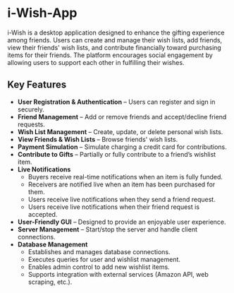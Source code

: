 # i-Wish-App

i-Wish is a desktop application designed to enhance the gifting experience among friends. Users can create and manage their wish lists, add friends, view their friends' wish lists, and contribute financially toward purchasing items for their friends. The platform encourages social engagement by allowing users to support each other in fulfilling their wishes.

## Key Features

- **User Registration & Authentication** – Users can register and sign in securely.
- **Friend Management** – Add or remove friends and accept/decline friend requests.
- **Wish List Management** – Create, update, or delete personal wish lists.
- **View Friends & Wish Lists** – Browse friends' wish lists.
- **Payment Simulation** – Simulate charging a credit card for contributions.
- **Contribute to Gifts** – Partially or fully contribute to a friend’s wishlist item.
- **Live Notifications**  
  - Buyers receive real-time notifications when an item is fully funded.  
  - Receivers are notified live when an item has been purchased for them.
  - Users receive live notifications when they send a friend request.
  - Users receive live notifications when their friend request is accepted.
- **User-Friendly GUI** – Designed to provide an enjoyable user experience.
- **Server Management** – Start/stop the server and handle client connections.
- **Database Management**  
  - Establishes and manages database connections.  
  - Executes queries for user and wishlist management.  
  - Enables admin control to add new wishlist items.  
  - Supports integration with external services (Amazon API, web scraping, etc.).
 

 

